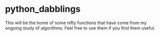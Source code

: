 python_dabblings
================

This will be the home of some nifty functions that have come from my ongoing study of algorithms. Feel free to use them
if you find them useful.
